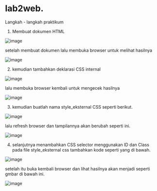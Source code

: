 # lab2web.

Langkah - langkah praktikum

1. Membuat dokumen HTML

![image](https://user-images.githubusercontent.com/56398829/114272000-62baef00-9a3e-11eb-8e1b-d1e86468e479.png)

setelah membuat dokumen lalu membuka browser untuk melihat hasilnya

![image](https://user-images.githubusercontent.com/56398829/114272080-c513ef80-9a3e-11eb-8dcf-77129686ed29.png)

2. kemudian tambahkan deklarasi CSS internal 

![image](https://user-images.githubusercontent.com/56398829/114272177-479caf00-9a3f-11eb-831d-14b43fc74a9d.png)

lalu membuka browser kembali untuk mengecek hasilnya

![image](https://user-images.githubusercontent.com/56398829/114272193-53887100-9a3f-11eb-9b21-cbc36bee81e3.png)

3. kemudian buatlah nama style_eksternal CSS seperti berikut.

![image](https://user-images.githubusercontent.com/56398829/114272286-c7c31480-9a3f-11eb-8e89-275acd7f2621.png)

lalu refresh browser dan tampilannya akan berubah seperti ini.

![image](https://user-images.githubusercontent.com/56398829/114272299-d4476d00-9a3f-11eb-85b1-2860698d6a32.png)

4. selanjutnya menambahkan CSS selector menggunakan ID dan Class pada file style_eksternal css tambahkan kode seperti yang di bawah.

![image](https://user-images.githubusercontent.com/56398829/114272462-7ebf9000-9a40-11eb-8d56-8fb31fc6fdc6.png)

setelah itu buka kembali browser dan lihat hasilnya akan menjadi seperti gmbar di bawah ini.

![image](https://user-images.githubusercontent.com/56398829/114272476-8aab5200-9a40-11eb-85c2-08850ee460f3.png)
